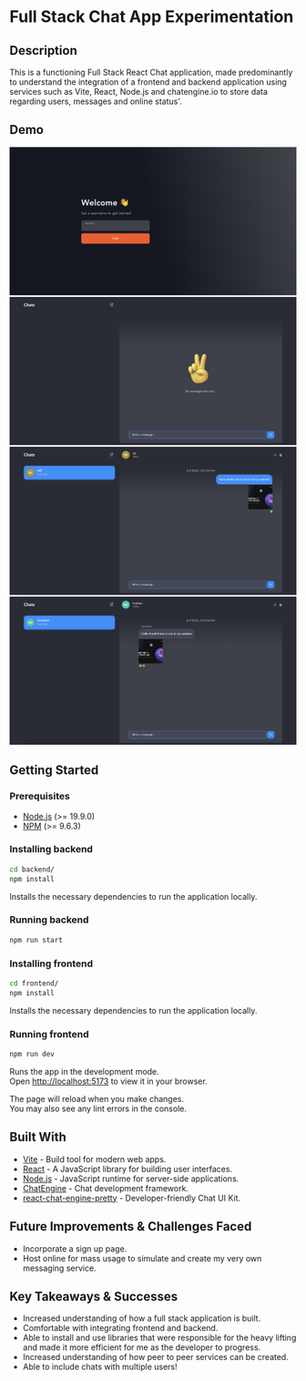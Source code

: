 # Full Stack Chat App Experimentation

## Description

This is a functioning Full Stack React Chat application, made predominantly to understand the integration of a frontend and backend application using services such as Vite, React, Node.js and chatengine.io to store data regarding users, messages and online status'.

## Demo

<img src="./frontend/src/assets/homepage.png" alt="homepage">
<img src="./frontend/src/assets/loggedin.png" alt="loggedin">
<img src="./frontend/src/assets/messagesent.png" alt="messagesent">
<img src="./frontend/src/assets/messagereceived.png" alt="messagereceived">


## Getting Started

### Prerequisites

- [Node.js](https://nodejs.org/en/) (>= 19.9.0)
- [NPM](https://docs.npmjs.com/cli/v9/commands/npm-install) (>= 9.6.3)

### Installing backend

```bash
cd backend/
npm install
```

Installs the necessary dependencies to run the application locally.

### Running backend

```bash
npm run start
```

### Installing frontend

```bash
cd frontend/
npm install
```

Installs the necessary dependencies to run the application locally.

### Running frontend

```bash
npm run dev
```

Runs the app in the development mode.\
Open [http://localhost:5173](http://localhost:5173) to view it in your browser.

The page will reload when you make changes.\
You may also see any lint errors in the console.


## Built With

- [Vite](https://vitejs.dev/) - Build tool for modern web apps.
- [React](https://reactjs.org/) - A JavaScript library for building user interfaces.
- [Node.js](https://nodejs.org/) - JavaScript runtime for server-side applications.
- [ChatEngine](https://www.chatengine.io/) - Chat development framework.
- [react-chat-engine-pretty](https://chatengine.io/docs/react/v1/customize_ui/components) - Developer-friendly Chat UI Kit.


## Future Improvements & Challenges Faced

- Incorporate a sign up page.
- Host online for mass usage to simulate and create my very own messaging service.


## Key Takeaways & Successes

- Increased understanding of how a full stack application is built.
- Comfortable with integrating frontend and backend.
- Able to install and use libraries that were responsible for the heavy lifting and made it more efficient for me as the developer to progress.
- Increased understanding of how peer to peer services can be created.
- Able to include chats with multiple users!

